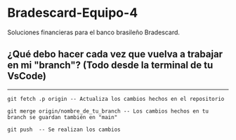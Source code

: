 # Bradescard-Equipo-4
Soluciones financieras para el banco brasileño Bradescard.

## ¿Qué debo hacer cada vez que vuelva a trabajar en mi "branch"? (Todo desde la terminal de tu VsCode)
----------------------
```git
git fetch .p origin -- Actualiza los cambios hechos en el repositorio

git merge origin/nombre_de_tu_branch -- Los cambios hechos en tu branch se guardan también en "main"

git push  -- Se realizan los cambios

```

